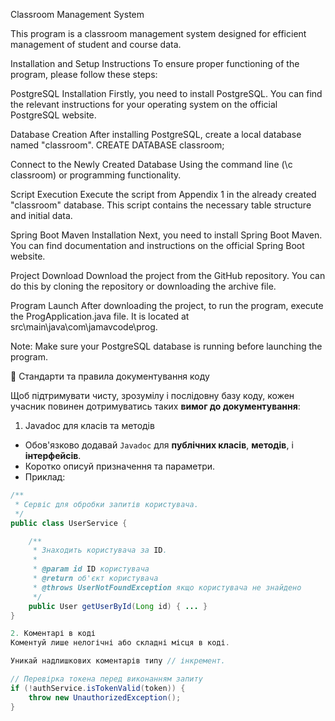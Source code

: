Classroom Management System

This program is a classroom management system designed for efficient management of student and course data.

Installation and Setup Instructions
To ensure proper functioning of the program, please follow these steps:

PostgreSQL Installation
Firstly, you need to install PostgreSQL. You can find the relevant instructions for your operating system on the official PostgreSQL website.

Database Creation
After installing PostgreSQL, create a local database named "classroom".
CREATE DATABASE classroom;

Connect to the Newly Created Database
Using the command line (\c classroom) or programming functionality.

Script Execution
Execute the script from Appendix 1 in the already created "classroom" database. This script contains the necessary table structure and initial data.

Spring Boot Maven Installation
Next, you need to install Spring Boot Maven. You can find documentation and instructions on the official Spring Boot website.

Project Download
Download the project from the GitHub repository. You can do this by cloning the repository or downloading the archive file.

Program Launch
After downloading the project, to run the program, execute the ProgApplication.java file. It is located at src\main\java\com\jamavcode\prog.

Note: Make sure your PostgreSQL database is running before launching the program.

🚧 Стандарти та правила документування коду

Щоб підтримувати чисту, зрозумілу і послідовну базу коду, кожен учасник повинен дотримуватись таких **вимог до документування**:

1. Javadoc для класів та методів

- Обов'язково додавай `Javadoc` для **публічних класів**, **методів**, і **інтерфейсів**.
- Коротко описуй призначення та параметри.
- Приклад:

```java
/**
 * Сервіс для обробки запитів користувача.
 */
public class UserService {

    /**
     * Знаходить користувача за ID.
     *
     * @param id ID користувача
     * @return об'єкт користувача
     * @throws UserNotFoundException якщо користувача не знайдено
     */
    public User getUserById(Long id) { ... }
}

2. Коментарі в коді
Коментуй лише нелогічні або складні місця в коді.

Уникай надлишкових коментарів типу // інкремент.

// Перевірка токена перед виконанням запиту
if (!authService.isTokenValid(token)) {
    throw new UnauthorizedException();
}

